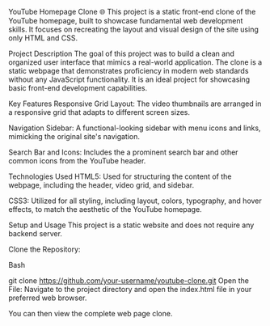 YouTube Homepage Clone 🌐
This project is a static front-end clone of the YouTube homepage, built to showcase fundamental web development skills. It focuses on recreating the layout and visual design of the site using only HTML and CSS.

Project Description
The goal of this project was to build a clean and organized user interface that mimics a real-world application. The clone is a static webpage that demonstrates proficiency in modern web standards without any JavaScript functionality. It is an ideal project for showcasing basic front-end development capabilities.

Key Features
Responsive Grid Layout: The video thumbnails are arranged in a responsive grid that adapts to different screen sizes.

Navigation Sidebar: A functional-looking sidebar with menu icons and links, mimicking the original site's navigation.

Search Bar and Icons: Includes the a prominent search bar and other common icons from the YouTube header.

Technologies Used
HTML5: Used for structuring the content of the webpage, including the header, video grid, and sidebar.

CSS3: Utilized for all styling, including layout, colors, typography, and hover effects, to match the aesthetic of the YouTube homepage.

Setup and Usage
This project is a static website and does not require any backend server.

Clone the Repository:

Bash

git clone https://github.com/your-username/youtube-clone.git
Open the File: Navigate to the project directory and open the index.html file in your preferred web browser.

You can then view the complete web page clone.
